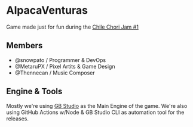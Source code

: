 # AlpacaVenturas

Game made just for fun during the [Chile Chori Jam #1](https://itch.io/jam/ccj)

## Members

- @snowpato / Programmer & DevOps
- @MetaruPX / Pixel Artits & Game Design
- @Thennecan / Music Composer

## Engine & Tools

Mostly we're using [GB Studio](https://www.gbstudio.dev) as the Main Engine of the game. We're also using GitHub Actions w/Node & GB Studio CLI as automation tool for the releases.
